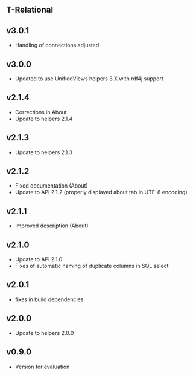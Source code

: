 T-Relational
----------

v3.0.1
---
* Handling of connections adjusted

v3.0.0
---
* Updated to use UnifiedViews helpers 3.X with rdf4j support

v2.1.4
---
* Corrections in About
* Update to helpers 2.1.4

v2.1.3
---
* Update to helpers 2.1.3

v2.1.2
---
* Fixed documentation (About)
* Update to API 2.1.2 (properly displayed about tab in UTF-8 encoding)

v2.1.1
---
* Improved description (About)

v2.1.0
---
* Update to API 2.1.0
* Fixes of automatic naming of duplicate columns in SQL select

v2.0.1
---
* fixes in build dependencies

v2.0.0
---
* Update to helpers 2.0.0

v0.9.0
---
* Version for evaluation
